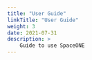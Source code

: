 ```yaml
---
title: "User Guide"
linkTitle: "User Guide"
weight: 3
date: 2021-07-31
description: >
    Guide to use SpaceONE
---
```

